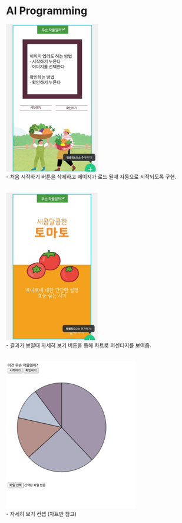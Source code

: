# AI Programming

<img src="./readme_blobs/home_plan.jpeg" height="400px">  
<br>
- 처음 시작하기 버튼을 삭제하고 페이지가 로드 될때 자동으로 시작되도록 구현.
<br><br><br>
<img src="./readme_blobs/result_plan.jpeg" height="400px">
<br>
- 결과가 보일때 자세히 보기 버튼을 통해 차트로 퍼센티지를 보여줌.
<br><br><br>
<img src="./readme_blobs/Concept.png" height="400px">
<br>
- 자세히 보기 컨셉 (차트만 참고)
